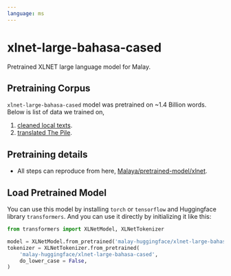 ```yaml
---
language: ms
---
```


# xlnet-large-bahasa-cased

Pretrained XLNET large language model for Malay.

## Pretraining Corpus

`xlnet-large-bahasa-cased` model was pretrained on ~1.4 Billion words. Below is list of data we trained on,

1. [cleaned local texts](https://github.com/huseinzol05/malay-dataset/tree/master/dumping/clean).
2. [translated The Pile](https://github.com/huseinzol05/malay-dataset/tree/master/corpus/pile).

## Pretraining details

- All steps can reproduce from here, [Malaya/pretrained-model/xlnet](https://github.com/huseinzol05/Malaya/tree/master/pretrained-model/xlnet).

## Load Pretrained Model

You can use this model by installing `torch` or `tensorflow` and Huggingface library `transformers`. And you can use it directly by initializing it like this:  

```python
from transformers import XLNetModel, XLNetTokenizer

model = XLNetModel.from_pretrained('malay-huggingface/xlnet-large-bahasa-cased')
tokenizer = XLNetTokenizer.from_pretrained(
    'malay-huggingface/xlnet-large-bahasa-cased',
    do_lower_case = False,
)
```